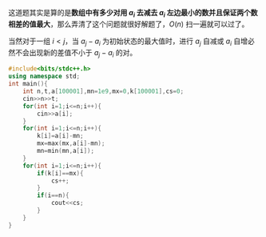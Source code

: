 这道题其实是算的是**数组中有多少对用 $a_i$ 去减去 $a_i$ 左边最小的数并且保证两个数相差的值最大**，那么弄清了这个问题就很好解题了，$O(n)$ 扫一遍就可以过了。

当然对于一组 $i < j$，当 $a_j - a_i$ 为初始状态的最大值时，进行 $a_j$ 自减或 $a_i$ 自增必然不会出现新的差值不小于 $a_j - a_i$ 的对。
```cpp
#include<bits/stdc++.h>
using namespace std;
int main(){
	int n,t,a[100001],mn=1e9,mx=0,k[100001],cs=0;
	cin>>n>>t;
	for(int i=1;i<=n;i++){
		cin>>a[i];
	}
	for(int i=1;i<=n;i++){
		k[i]=a[i]-mn;
		mx=max(mx,a[i]-mn);
		mn=min(mn,a[i]);
	}
	for(int i=1;i<=n;i++){
		if(k[i]==mx){
			cs++;
		}
		if(i==n){
			cout<<cs;
		}
	}
}
```